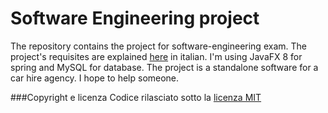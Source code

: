 # Software Engineering project
The repository contains the project for software-engineering exam. The project's requisites are explained [here](https://github.com/Spronghi/software-engineering/blob/master/doc/CasoStudio.pdf) in italian. I'm using JavaFX 8 for spring and MySQL for database. The project is a standalone software for a car hire agency.
I hope to help someone. 

###Copyright e licenza 
Codice rilasciato sotto la [licenza MIT](LICENSE)
